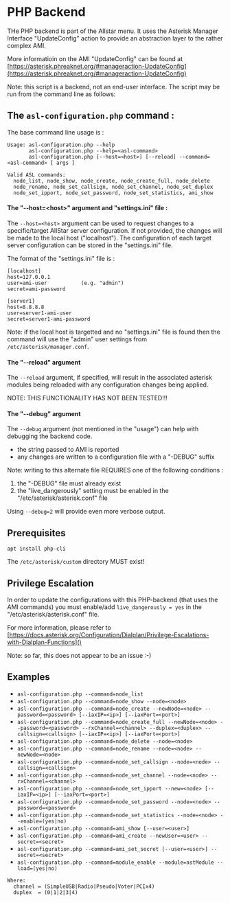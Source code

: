 # PHP Backend

THe PHP backend is part of the Allstar menu.
It uses the Asterisk Manager Interface "UpdateConfig" action to provide an abstraction layer to the rather complex AMI.

More informatioin on the AMI "UpdateConfig" can be found at [https://asterisk.phreaknet.org/#manageraction-UpdateConfig](https://asterisk.phreaknet.org/#manageraction-UpdateConfig)

Note: this script is a backend, not an end-user interface.
The script may be run from the command line as follows:

## The **`asl-configuration.php`** command :

The base command line usage is :

```
Usage: asl-configuration.php --help
       asl-configuration.php --help=<asl-command>
       asl-configuration.php [--host=<host>] [--reload] --command=<asl-command> [ args ]

Valid ASL commands:
  node_list, node_show, node_create, node_create_full, node_delete
  node_rename, node_set_callsign, node_set_channel, node_set_duplex
  node_set_ipport, node_set_password, node_set_statistics, ami_show
```

#### The "--host=\<host>" argument and "settings.ini" file :

The `--host=<host>` argument can be used to request changes to a specific/target AllStar server configuration.  If not provided, the changes will be made to the local host ("localhost").  The configuration of each target server configuration can be stored in the "settings.ini" file.

The format of the "settings.ini" file is :

```
[localhost]
host=127.0.0.1
user=ami-user			(e.g. "admin")
secret=ami-password

[server1]
host=8.8.8.8
user=server1-ami-user
secret=server1-ami-password
```

Note: if the local host is targetted and no "settings.ini" file is found then the command will use the "admin" user settings from `/etc/asterisk/manager.conf`.

#### The "--reload" argument

The `--reload` argument, if specified, will result in the associated asterisk modules being reloaded with any configuration changes being applied.

NOTE: THIS FUNCTIONALITY HAS NOT BEEN TESTED!!!

#### The "--debug" argument

The `--debug` argument (not mentioned in the "usage") can help with debugging the backend code.

* the string passed to AMI is reported
* any changes are written to a configuration file with a "-DEBUG" suffix

Note: writing to this alternate file REQUIRES one of the following conditions :

1. the "-DEBUG" file must already exist
2. the "live_dangerously" setting must be enabled in the "/etc/asterisk/asterisk.conf" file

Using `--debug=2` will provide even more verbose output.

## Prerequisites

`apt install php-cli`

The `/etc/asterisk/custom` directory MUST exist!

## Privilege Escalation

In order to update the configurations with this PHP-backend (that uses the AMI commands) you must enable/add `live_dangerously = yes` in the "/etc/asterisk/asterisk.conf" file.

For more information, please refer to 
[https://docs.asterisk.org/Configuration/Dialplan/Privilege-Escalations-with-Dialplan-Functions]()

Note: so far, this does not appear to be an issue :-)

## Examples

- `asl-configuration.php --command=node_list`
- `asl-configuration.php --command=node_show --node=<node>`
- `asl-configuration.php --command=node_create --newNode=<node> --password=<password> [--iaxIP=<ip>] [--iaxPort=<port>]`
- `asl-configuration.php --command=node_create_full --newNode=<node> --password=<password> --rxChannel=<channel> --duplex=<duplex> --callsign=<callsign> [--iaxIP=<ip>] [--iaxPort=<port>]`
- `asl-configuration.php --command=node_delete --node=<node>`
- `asl-configuration.php --command=node_rename --node=<node> --newNode=<node>`
- `asl-configuration.php --command=node_set_callsign --node=<node> --callsign=<callsign>`
- `asl-configuration.php --command=node_set_channel --node=<node> --rxChannel=<channel>`
- `asl-configuration.php --command=node_set_ipport --new=<node> [--iaxIP=<ip>] [--iaxPort=<port>]`
- `asl-configuration.php --command=node_set_password --node=<node> --password=<password>`
- `asl-configuration.php --command=node_set_statistics --node=<node> --enable=(yes|no)`
- `asl-configuration.php --command=ami_show [--user=<user>]`
- `asl-configuration.php --command=ami_create --newUser=<user> --secret=<secret>`
- `asl-configuration.php --command=ami_set_secret [--user=<user>] --secret=<secret>`
- `asl-configuration.php --command=module_enable --module=astModule --load=(yes|no)`

```
Where:
  channel = (SimpleUSB|Radio|Pseudo|Voter|PCIx4)
  duplex  = (0|1|2|3|4)
```
